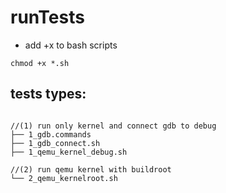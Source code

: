 # runTests

* add +x to bash scripts

```
chmod +x *.sh
```

## tests types:

```

//(1) run only kernel and connect gdb to debug
├── 1_gdb.commands
├── 1_gdb_connect.sh
├── 1_qemu_kernel_debug.sh

//(2) run qemu kernel with buildroot
└── 2_qemu_kernelroot.sh

```
